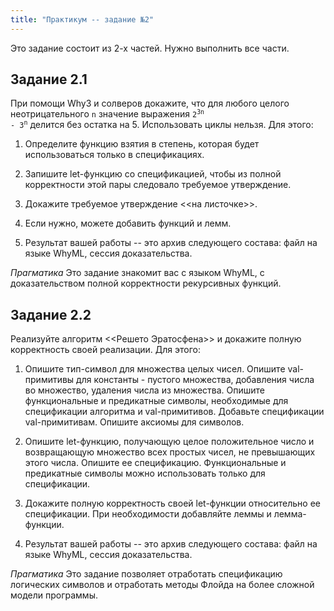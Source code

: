 ```yaml
---
title: "Практикум -- задание №2"
---
```


Это задание состоит из 2-х частей. Нужно выполнить все части.

## Задание 2.1

При помощи Why3 и солверов докажите, что для любого
целого неотрицательного <code>n</code> значение выражения
<code>2<sup>3n</sup> - 3<sup>n</sup></code> делится
без остатка на 5. Использовать циклы нельзя. Для этого:

   1. Определите функцию взятия в степень, которая будет
      использоваться только в спецификациях.

   2. Запишите let-функцию со спецификацией, чтобы из
      полной корректности этой пары следовало требуемое утверждение.

   3. Докажите требуемое утверждение <<на листочке>>.

   4. Если нужно, можете добавить функций и лемм.

   5. Результат вашей работы -- это архив
      следующего состава: файл на языке WhyML, сессия доказательства.

_Прагматика_ Это задание знакомит вас с языком WhyML, с
доказательством полной корректности рекурсивных функций.

## Задание 2.2

Реализуйте алгоритм <<Решето Эратосфена>> и докажите
полную корректность своей реализации. Для этого:

   1. Опишите тип-символ для множества
      целых чисел.
      Опишите val-примитивы для константы - пустого
      множества, добавления числа во множество,
      удаления числа из множества.
      Опишите функциональные и
      предикатные символы, необходимые для спецификации
      алгоритма и val-примитивов. Добавьте спецификации
      val-примитивам. Опишите аксиомы для символов.

   2. Опишите let-функцию, получающую целое
      положительное число и возвращающую множество
      всех простых чисел, не превышающих этого числа.
      Опишите ее спецификацию. Функциональные и
      предикатные символы можно использовать только для
      спецификации.

   3. Докажите полную корректность своей let-функции
      относительно ее спецификации. При необходимости
      добавляйте леммы и лемма-функции.

   4. Результат вашей работы -- это архив
      следующего состава: файл на языке WhyML, сессия доказательства.

_Прагматика_ Это задание позволяет отработать спецификацию
логических символов и отработать методы Флойда на
более сложной модели программы.
